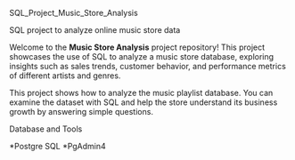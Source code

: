 SQL_Project_Music_Store_Analysis

SQL project to analyze online music store data

Welcome to the **Music Store Analysis** project repository! This project showcases the use of SQL to analyze a music store database, exploring insights such as sales trends, customer behavior, and performance metrics of different artists and genres.

This project shows how to analyze the music playlist database. You can examine the dataset with SQL and help the store understand its business growth by answering simple questions.

Database and Tools

*Postgre SQL
*PgAdmin4

